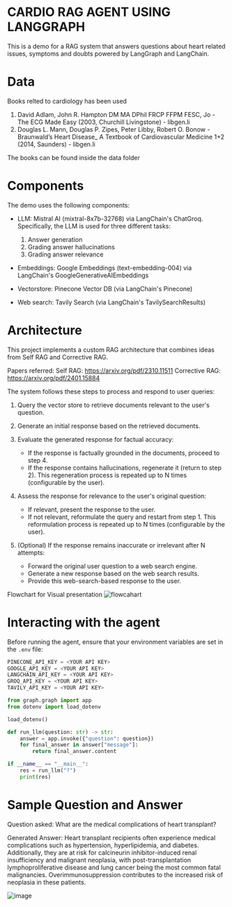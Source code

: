 # CARDIO RAG AGENT USING LANGGRAPH
This is a demo for a RAG system that answers questions about heart related issues, symptoms and doubts powered by LangGraph and LangChain.

# Data
Books relted to cardiology has been used 
1. David Adlam, John R. Hampton DM MA DPhil FRCP FFPM FESC, Jo - The ECG Made Easy (2003, Churchill Livingstone) - libgen.li
2. Douglas L. Mann, Douglas P. Zipes, Peter Libby, Robert O. Bonow - Braunwald’s Heart Disease_ A Textbook of Cardiovascular Medicine 1+2 (2014, Saunders) - libgen.li

The books can be found inside the data folder

# Components
The demo uses the following components:

- LLM: Mistral AI (mixtral-8x7b-32768) via LangChain's ChatGroq. Specifically, the LLM is used for three different tasks:
  1. Answer generation
  2. Grading answer hallucinations
  3. Grading answer relevance

- Embeddings: Google Embeddings (text-embedding-004) via LangChain's GoogleGenerativeAIEmbeddings

- Vectorstore: Pinecone Vector DB (via LangChain's Pinecone)

- Web search: Tavily Search (via LangChain's TavilySearchResults)

# Architecture
This project implements a custom RAG architecture that combines ideas from Self RAG and Corrective RAG.

Papers referred:
Self RAG: https://arxiv.org/pdf/2310.11511
Corrective RAG: https://arxiv.org/pdf/2401.15884

The system follows these steps to process and respond to user queries:

1. Query the vector store to retrieve documents relevant to the user's question.

2. Generate an initial response based on the retrieved documents.

3. Evaluate the generated response for factual accuracy:
   - If the response is factually grounded in the documents, proceed to step 4.
   - If the response contains hallucinations, regenerate it (return to step 2).
     This regeneration process is repeated up to N times (configurable by the user).

4. Assess the response for relevance to the user's original question:
   - If relevant, present the response to the user.
   - If not relevant, reformulate the query and restart from step 1.
     This reformulation process is repeated up to N times (configurable by the user).

5. (Optional) If the response remains inaccurate or irrelevant after N attempts:
   - Forward the original user question to a web search engine.
   - Generate a new response based on the web search results.
   - Provide this web-search-based response to the user.

Flowchart for Visual presentation
![flowcahart](https://github.com/user-attachments/assets/e82a86c9-d0b2-41b4-aa4b-45626e28a768)

# Interacting with the agent

Before running the agent, ensure that your environment variables are set in the `.env` file:

```python
PINECONE_API_KEY = <YOUR API KEY>
GOOGLE_API_KEY = <YOUR API KEY>
LANGCHAIN_API_KEY = <YOUR API KEY>
GROQ_API_KEY = <YOUR API KEY>
TAVILY_API_KEY = <YOUR API KEY>
```

```python
from graph.graph import app
from dotenv import load_dotenv

load_dotenv()

def run_llm(question: str) -> str:
    answer = app.invoke({"question": question})
    for final_answer in answer["message"]:
        return final_answer.content

if __name__ == "__main__":
    res = run_llm("?")
    print(res)
```

# Sample Question and Answer 

Question asked:
What are the medical complications of heart transplant?

Generated Answer:
Heart transplant recipients often experience medical complications such as hypertension, hyperlipidemia, and diabetes. Additionally, they are at risk for calcineurin inhibitor-induced renal insufficiency and malignant neoplasia, with post-transplantation lymphoproliferative disease and lung cancer being the most common fatal malignancies. Overimmunosuppression contributes to the increased risk of neoplasia in these patients.

![image](https://github.com/user-attachments/assets/3820597a-9365-4879-9de2-5d9f8d0fd90f)
